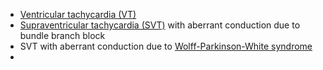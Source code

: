 -   [Ventricular tachycardia (VT)](https://litfl.com/ventricular-tachycardia-monomorphic-ecg-library/)
-   [Supraventricular tachycardia (SVT)](https://litfl.com/supraventricular-tachycardia-svt-ecg-library/) with aberrant conduction due to bundle branch block
-   SVT with aberrant conduction due to [Wolff-Parkinson-White syndrome](https://litfl.com/pre-excitation-syndromes-ecg-library/)
- 